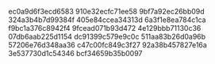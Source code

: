 ec0a9d6f3ecd6583
910e32ecfc71ee58
9bf7a92ec26bb09d
324a3b4b7d99384f
405e84ccea34313d
6a3f1e8ea784c1ca
f9bc1a376c8942f4
9fcead071b93d472
4e129bbb71130c36
07db6aab225d1154
dc91399c579e9c0c
511aa83b26d0a96b
57206e76d348aa36
c47c00fc849c3f27
92a38b457827e16a
3e537730d1c54346
bcf34659b35b0097
